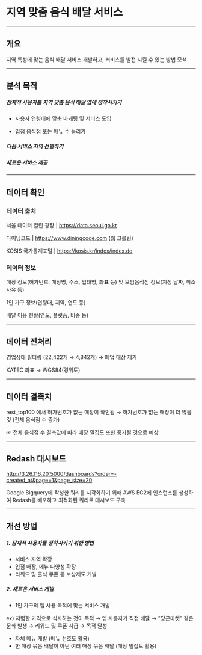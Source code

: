 # 지역 맞춤 음식 배달 서비스
- - -
## 개요

지역 특성에 맞는 음식 배달 서비스 개발하고, 서비스를 발전 시킬 수 있는 방법 모색

- - -
## 분석 목적

##### 잠재적 사용자를 지역 맞춤 음식 배달 앱에 정착시키기

- 사용자 연령대에 맞춘 마케팅 및 서비스 도입
  
- 입점 음식점 또는 메뉴 수 늘리기
  
##### 다음 서비스 지역 선별하기

##### 새로운 서비스 제공

- - -
## 데이터 확인

### 데이터 출처

서울 데이터 열린 광장 | https://data.seoul.go.kr

다이닝코드 | https://www.diningcode.com  (웹 크롤링)

KOSIS 국가통계포털 | https://kosis.kr/index/index.do

### 데이터 정보

매장 정보(허가번호, 매장명, 주소, 업태명, 좌표 등) 및 모범음식점 정보(지정 날짜, 취소 사유 등)

1인 가구 정보(연령대, 지역, 연도 등)

배달 이용 현황(연도, 플랫폼, 비중 등)

- - -
## 데이터 전처리

영업상태 필터링 (22,422개 → 4,842개) → 폐업 매장 제거

KATEC 좌표 → WGS84(경위도)

- - -
## 데이터 결측치

rest_top100 에서 허가번호가 없는 매장이 확인됨 → 허가번호가 없는 매장이 더 많을 것 (전체 음식점 수 증가)

☞ 전체 음식점 수 결측값에 따라 매장 밀집도 또한 증가될 것으로 예상

- - -
## Redash 대시보드

http://3.26.116.20:5000/dashboards?order=-created_at&page=1&page_size=20

Google Bigquery에 작성한 쿼리를 시각화하기 위해 AWS EC2에 인스턴스를 생성하여 Redash를 배포하고 최적화된 쿼리로 대시보드 구축

- - -
## 개선 방법
##### 1. 잠재적 사용자를 정착시키기 위한 방법
- 서비스 지역 확장
- 입점 매장, 메뉴 다양성 확장
- 리워드 및 출석 쿠폰 등 보상제도 개발

##### 2. 새로운 서비스 개발
- 1인 가구의 앱 사용 목적에 맞는 서비스 개발

ex) 저렴한 가격으로 식사하는 것이 목적 → 앱 사용자가 직접 배달 → "당근마켓" 같은 문화 발생 → 리워드 및 쿠폰 지급 → 목적 달성
- 자체 메뉴 개발 (메뉴 선호도 활용)
- 한 매장 묶음 배달이 아닌 여러 매장 묶음 배달 (매장 밀집도 활용)





